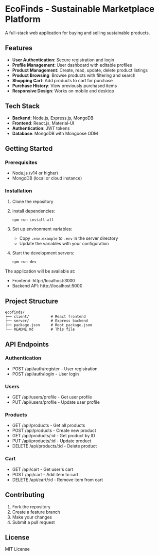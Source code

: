 # EcoFinds - Sustainable Marketplace Platform

A full-stack web application for buying and selling sustainable products.

## Features

- **User Authentication**: Secure registration and login
- **Profile Management**: User dashboard with editable profiles
- **Product Management**: Create, read, update, delete product listings
- **Product Browsing**: Browse products with filtering and search
- **Shopping Cart**: Add products to cart for purchase
- **Purchase History**: View previously purchased items
- **Responsive Design**: Works on mobile and desktop

## Tech Stack

- **Backend**: Node.js, Express.js, MongoDB
- **Frontend**: React.js, Material-UI
- **Authentication**: JWT tokens
- **Database**: MongoDB with Mongoose ODM

## Getting Started

### Prerequisites

- Node.js (v14 or higher)
- MongoDB (local or cloud instance)

### Installation

1. Clone the repository
2. Install dependencies:
   ```bash
   npm run install-all
   ```

3. Set up environment variables:
   - Copy `.env.example` to `.env` in the server directory
   - Update the variables with your configuration

4. Start the development servers:
   ```bash
   npm run dev
   ```

The application will be available at:
- Frontend: http://localhost:3000
- Backend API: http://localhost:5000

## Project Structure

```
ecofinds/
├── client/          # React frontend
├── server/          # Express backend
├── package.json     # Root package.json
└── README.md        # This file
```

## API Endpoints

### Authentication
- POST /api/auth/register - User registration
- POST /api/auth/login - User login

### Users
- GET /api/users/profile - Get user profile
- PUT /api/users/profile - Update user profile

### Products
- GET /api/products - Get all products
- POST /api/products - Create new product
- GET /api/products/:id - Get product by ID
- PUT /api/products/:id - Update product
- DELETE /api/products/:id - Delete product

### Cart
- GET /api/cart - Get user's cart
- POST /api/cart - Add item to cart
- DELETE /api/cart/:id - Remove item from cart

## Contributing

1. Fork the repository
2. Create a feature branch
3. Make your changes
4. Submit a pull request

## License

MIT License
